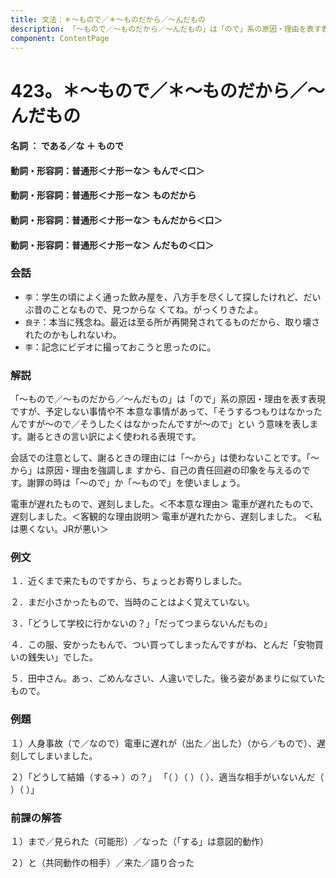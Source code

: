 ```yaml
---
title: 文法：＊～もので／＊～ものだから／～んだもの
description: 「～もので／～ものだから／～んだもの」は「ので」系の原因・理由を表す表現ですが、予定しない事情や不 本意な事情があって、「そうするつもりはなかったんですが～ので／そうしたくはなかったんですが～ので」とい う意味を表します。謝るときの言い訳によく使われる表現です。
component: ContentPage
---
```



# 423。＊～もので／＊～ものだから／～んだもの
#### 名詞 ： である／な ＋ もので
#### 動詞・形容詞：普通形＜ナ形ーな＞ もんで＜口＞
#### 動詞・形容詞：普通形＜ナ形ーな＞ ものだから
#### 動詞・形容詞：普通形＜ナ形ーな＞ もんだから＜口＞
#### 動詞・形容詞：普通形＜ナ形ーな＞ んだもの＜口＞
### 会話
- `李`：学生の頃によく通った飲み屋を、八方手を尽くして探したけれど、だいぶ昔のことなもので、見つからな くてね。がっくりきたよ。
- `良子`：本当に残念ね。最近は至る所が再開発されてるものだから、取り壊されたのかもしれないわ。
- `李`：記念にビデオに撮っておこうと思ったのに。
### 解説
「～もので／～ものだから／～んだもの」は「ので」系の原因・理由を表す表現ですが、予定しない事情や不 本意な事情があって、「そうするつもりはなかったんですが～ので／そうしたくはなかったんですが～ので」とい う意味を表します。謝るときの言い訳によく使われる表現です。

会話での注意として、謝るときの理由には「～から」は使わないことです。「～から」は原因・理由を強調しま すから、自己の責任回避の印象を与えるのです。謝罪の時は「～ので」か「～もので」を使いましょう。

電車が遅れたもので、遅刻しました。＜不本意な理由＞ 電車が遅れたもので、遅刻しました。＜客観的な理由説明＞ 電車が遅れたから、遅刻しました。 ＜私は悪くない。JRが悪い＞
### 例文
１．近くまで来たものですから、ちょっとお寄りしました。

２．まだ小さかったもので、当時のことはよく覚えていない。

３．「どうして学校に行かないの？」「だってつまらないんだもの」

４．この服、安かったもんで、つい買ってしまったんですがね、とんだ「安物買いの銭失い」でした。

５．田中さん。あっ、ごめんなさい、人違いでした。後ろ姿があまりに似ていたもので。
### 例題
１）人身事故（で／なので）電車に遅れが（出た／出した）（から／もので）、遅刻してしまいました。

２）「どうして結婚（する→ ）の？」 「（ ）（ ）（ ）、適当な相手がいないんだ（ ）（ ）」
### 前課の解答
１）まで／見られた（可能形）／なった（「する」は意図的動作）

２）と（共同動作の相手）／来た／語り合った
